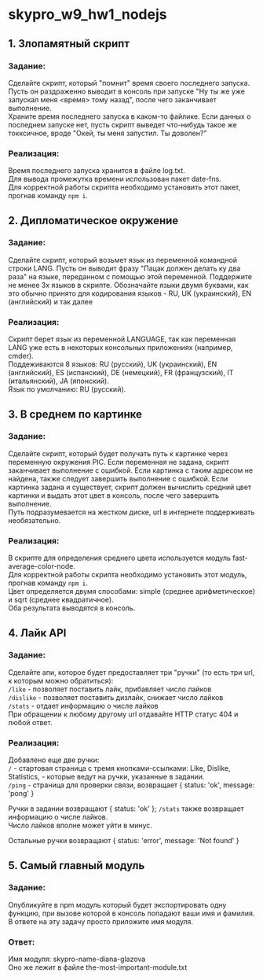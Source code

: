 # skypro_w9_hw1_nodejs

## 1. Злопамятный скрипт  

### Задание:  

Сделайте скрипт, который "помнит" время своего последнего запуска. Пусть он раздраженно выводит в консоль при запуске "Ну ты же уже запускал меня <время> тому назад", после чего заканчивает выполнение.  
Храните время последнего запуска в каком-то файлике. Если данных о последнем запуске нет, пусть скрипт выведет что-нибудь такое же токксичное, вроде "Окей, ты меня запустил. Ты доволен?"  

### Реализация:  

Время последнего запуска хранится в файле log.txt.  
Для вывода промежутка времени использован пакет date-fns.  
Для корректной работы скрипта необходимо установить этот пакет, прогнав команду `npm i`.  

## 2. Дипломатическое окружение  

### Задание:  

Сделайте скрипт, который возьмет язык из переменной командной строки LANG. Пусть он выводит фразу "Пацак должен делать ку два раза" на языке, переданном с помощью этой переменной. Поддержите не менее 3х языков в скрипте. Обозначайте языки двумя буквами, как это обычно принято для кодирования языков - RU, UK (украинский), EN (английский) и так далее 

### Реализация:  

Скрипт берет язык из переменной LANGUAGE, так как переменная LANG уже есть в некоторых консольных приложениях (например, cmder).  
Поддеживаются 8 языков: RU (русский), UK (украинский), EN (английский), ES (испанский), DE (немецкий), FR (французский), IT (итальянский), JA (японский).  
Язык по умолчанию: RU (русский).   

## 3. В среднем по картинке  

### Задание:  

Сделайте скрипт, который будет получать путь к картинке через переменную окружения PIC. Если переменная не задана, скрипт заканчивает выполнение с ошибкой. Если картинка с таким адресом не найдена, также следует завершить выполнение с ошибкой. Если картинка задана и существует, скрипт должен вычислить средний цвет картинки и выдать этот цвет в консоль, после чего завершить выполнение.  
Путь подразумевается на жестком диске, url в интернете поддерживать необязательно.  

### Реализация:  

В скрипте для определения среднего цвета используется модуль fast-average-color-node.  
Для корректной работы скрипта необходимо установить этот модуль, прогнав команду `npm i`.  
Цвет определяется двумя способами: simple (среднее арифметическое) и sqrt (среднее квадратичное).  
Оба результата выводятся в консоль.  

## 4. Лайк API  

### Задание:  

Сделайте апи, которое будет предоставляет три "ручки" (то есть три url, к которым можно обратиться):   
`/like` - позволяет поставить лайк, прибавляет число лайков  
`/dislike` - позволяет поставить дизлайк, снижает число лайков  
`/stats` - отдает информацию о числе лайков  
При обращении к любому другому url отдавайте HTTP статус 404 и любой ответ.  

### Реализация:  

Добавлено еще две ручки:  
`/` - стартовая страница с тремя кнопками-ссылками: Like, Dislike, Statistics, - которые ведут на ручки, указанные в задании.  
`/ping` - страница для проверки связи, возвращает { status: 'ok', message: 'pong' }  

Ручки в задании возвращают { status: 'ok' }; `/stats` также возвращает информацию о числе лайков.  
Число лайков вполне может уйти в минус.  

Остальные ручки возвращают { status: 'error', message: 'Not found' }  

## 5. Самый главный модуль  

### Задание:  

Опубликуйте в npm модуль который будет экспортировать одну функцию, при вызове которой в консоль попадают ваши имя и фамилия. В ответе на эту задачу просто приложите имя модуля.  

### Ответ:

Имя модуля: skypro-name-diana-glazova  
Оно же лежит в файле the-most-important-module.txt  
